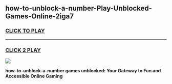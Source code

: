 
## how-to-unblock-a-number-Play-Unblocked-Games-Online-2iga7
<h3>
<a href="https://premium76.site?title=how-to-unblock-a-number&ref=25A">CLICK TO PLAY</a></h3>
<hr>

<h3>
<a href="https://premium76.site?title=how-to-unblock-a-number&ref=25A">CLICK 2 PLAY</a>
  
</h3>

<a href="https://premium76.site?title=how-to-unblock-a-number&ref=25A"><img src="https://clearcache.store/games.png"></a>


**how-to-unblock-a-number games unblocked: Your Gateway to Fun and Accessible Online Gaming**
